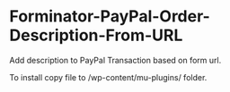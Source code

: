 # Forminator-PayPal-Order-Description-From-URL

Add description to PayPal Transaction based on form url.

To install copy file to /wp-content/mu-plugins/ folder.
